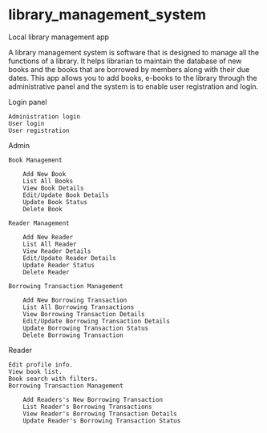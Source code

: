 # library_management_system
Local library management app

A library management system is software that is designed to manage all the functions of a library.
It helps librarian to maintain the database of new books and the books that are borrowed by members along with their due dates.
This app allows you to add books, e-books to the library through
the administrative panel and the system is to enable user registration and login.

Login panel

    Administration login
    User login
    User registration

Admin

    Book Management

        Add New Book
        List All Books
        View Book Details
        Edit/Update Book Details
        Update Book Status
        Delete Book

    Reader Management

        Add New Reader
        List All Reader
        View Reader Details
        Edit/Update Reader Details
        Update Reader Status
        Delete Reader

    Borrowing Transaction Management

        Add New Borrowing Transaction
        List All Borrowing Transactions
        View Borrowing Transaction Details
        Edit/Update Borrowing Transaction Details
        Update Borrowing Transaction Status
        Delete Borrowing Transaction

    
Reader

    Edit profile info.
    View book list.
    Book search with filters.
    Borrowing Transaction Management
    
        Add Readers's New Borrowing Transaction
        List Reader's Borrowing Transactions
        View Reader's Borrowing Transaction Details
        Update Reader's Borrowing Transaction Status

